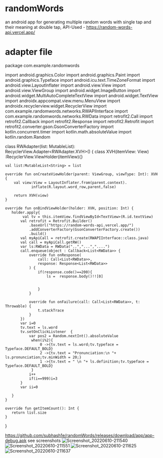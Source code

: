 # randomWords
an android app for generating multiple random words with single tap and their meaning at double tap,
API-Used - https://random-words-api.vercel.app/
# adapter file
package com.example.randomwords

import android.graphics.Color
import android.graphics.Paint
import android.graphics.Typeface
import android.icu.text.TimeZoneFormat
import android.view.LayoutInflater
import android.view.View
import android.view.ViewGroup
import android.widget.ImageButton
import android.widget.MultiAutoCompleteTextView
import android.widget.TextView
import androidx.appcompat.view.menu.MenuView
import androidx.recyclerview.widget.RecyclerView
import com.example.randomwords.networks.RWAPIInterface
import com.example.randomwords.networks.RWData
import retrofit2.Call
import retrofit2.Callback
import retrofit2.Response
import retrofit2.Retrofit
import retrofit2.converter.gson.GsonConverterFactory
import kotlin.concurrent.timer
import kotlin.math.absoluteValue
import kotlin.random.Random


class RWAdapter(list: MutableList<String>): RecyclerView.Adapter<RWAdapter.XVH>() {
    class XVH(itemView: View) :RecyclerView.ViewHolder(itemView){}

    val list:MutableList<String> = list

    override fun onCreateViewHolder(parent: ViewGroup, viewType: Int): XVH {
        val view:View = LayoutInflater.from(parent.context).
                inflate(R.layout.word_row,parent,false)

        return XVH(view)
    }

    override fun onBindViewHolder(holder: XVH, position: Int) {
       holder.apply{
            val tv = this.itemView.findViewById<TextView>(R.id.textView)
           val retrofit = Retrofit.Builder()
               .baseUrl("https://random-words-api.vercel.app/")
               .addConverterFactory(GsonConverterFactory.create())
               .build()
           val myApiCall = retrofit.create(RWAPIInterface::class.java)
           val call = myApiCall.getRW()
           var ls:RWData = RWData("..","...","....")
           call.enqueue(object : Callback<List<RWData>> {
               override fun onResponse(
                   call: Call<List<RWData>>,
                   response: Response<List<RWData>>
               ) {
                   if(response.code()==200){
                       ls =  response.body()!![0]


                   }
               }

               override fun onFailure(call: Call<List<RWData>>, t: Throwable) {
                   t.stackTrace
               }
           })
           var i=0
           tv.text = ls.word
           tv.setOnClickListener  {
               var pos2 = Random.nextInt().absoluteValue
                when(i%2){
                    0 ->{tv.text = ls.word;tv.typeface = Typeface.DEFAULT_BOLD}
                    2 ->{tv.text = "Pronunciation:\n "+ ls.pronunciation;tv.minWidth = 20;}
                    1 ->{tv.text = " \n "+ ls.definition;tv.typeface = Typeface.DEFAULT_BOLD}
                }
               i++
               if(i==999)i=3
           }
           var ii=0

       }
    }

    override fun getItemCount(): Int {
       return list.size
    }

}

https://github.com/subhash1e/randomWords/releases/download/app/app-debug.apk
see screenshots
![Screenshot_20220610-211540](https://user-images.githubusercontent.com/85139394/173104543-3db1849f-1f69-454e-a475-afe7868b8635.png)
![Screenshot_20220610-211551](https://user-images.githubusercontent.com/85139394/173104559-d98745df-ddba-46cb-a284-a05dc61234f4.png)
![Screenshot_20220610-211625](https://user-images.githubusercontent.com/85139394/173104564-2e44a4ff-d40e-4d7c-a71e-6cc0e2c6ef5e.png)
![Screenshot_20220610-211637](https://user-images.githubusercontent.com/85139394/173104577-dea25724-c2d4-4763-9051-7f6845b1c0b6.png)

